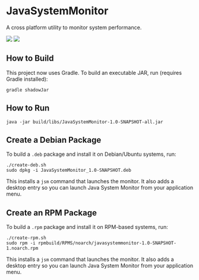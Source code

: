 # JavaSystemMonitor

A cross platform utility to monitor system performance.

![](https://raw.githubusercontent.com/theopensourcewarrior/JavaSystemMonitor/master/readme/JavaSystemMonitor.png)
![](https://raw.githubusercontent.com/theopensourcewarrior/JavaSystemMonitor/master/readme/JavaSystemMonitor2.png)

## How to Build
This project now uses Gradle. To build an executable JAR, run (requires Gradle installed):

```
gradle shadowJar
```

## How to Run
```
java -jar build/libs/JavaSystemMonitor-1.0-SNAPSHOT-all.jar
```

## Create a Debian Package
To build a `.deb` package and install it on Debian/Ubuntu systems, run:

```
./create-deb.sh
sudo dpkg -i JavaSystemMonitor_1.0-SNAPSHOT.deb
```
This installs a `jsm` command that launches the monitor.
It also adds a desktop entry so you can launch Java System Monitor from your application menu.

## Create an RPM Package
To build a `.rpm` package and install it on RPM-based systems, run:

```
./create-rpm.sh
sudo rpm -i rpmbuild/RPMS/noarch/javasystemmonitor-1.0-SNAPSHOT-1.noarch.rpm
```
This installs a `jsm` command that launches the monitor.
It also adds a desktop entry so you can launch Java System Monitor from your application menu.
